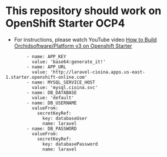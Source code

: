 # This repository should work on OpenShift Starter OCP4
- For instructions, please watch YouTube video [How to Build Orchidsoftware/Platform v3 on Openshift Starter](https://alexei-cioina.b9ad.pro-us-east-1.openshiftapps.com/page/view/blog-categories-en) 
```
        - name: APP_KEY
          value: 'base64:generate_it!'
        - name: APP_URL
          value: 'http://laravel-cioina.apps.us-east-1.starter.openshift-online.com'
        - name: MYSQL_SERVICE_HOST
          value: 'mysql.cioina.svc'
        - name: DB_DATABASE
          value: 'default'
        - name: DB_USERNAME
          valueFrom:
            secretKeyRef:
              key: databaseUser
              name: laravel
        - name: DB_PASSWORD
          valueFrom:
            secretKeyRef:
              key: databasePassword
              name: laravel
```
